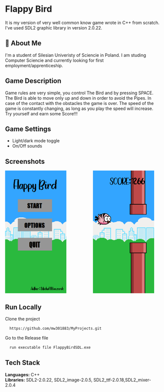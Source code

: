
# Flappy Bird

It is my version of very well common know game wrote in C++ from scratch. I've used SDL2 graphic library in version 2.0.22.



## 🚀 About Me
I'm a student of Silesian Univeristy of Sciencie in Poland. I am studing Computer Sciencie and currently looking for first employment/apprenticeship. 


## Game Description

Game rules are very simple, you control The Bird and by pressing SPACE. The Bird is able to move only up and down in order to avoid the Pipes. In case of the contact with the obstacles the game is over. The speed of the game is constantly changing, as long as you play the speed will increase. Try yourself and earn some Score!!!



## Game Settings

- Light/dark mode toggle
- On/Off sounds



## Screenshots

<img src="Game_Screen_Menu.png" width="200" height="400">&nbsp;&nbsp;&nbsp;&nbsp;&nbsp;&nbsp;&nbsp;&nbsp;&nbsp;&nbsp;&nbsp;&nbsp;&nbsp;&nbsp;&nbsp;&nbsp;&nbsp;&nbsp;&nbsp;&nbsp;&nbsp;&nbsp;<img src="Game_Screen.png" width="200" height="400">



## Run Locally

Clone the project

```bash
  https://github.com/mw301883/MyProjects.git
```

Go to the Release file

```bash
  run executable file FlappyBirdSDL.exe
```


## Tech Stack

**Languages:** C++          
**Libraries:** SDL2-2.0.22, SDL2_image-2.0.5, SDL2_ttf-2.0.18,SDL2_mixer-2.0.4  


